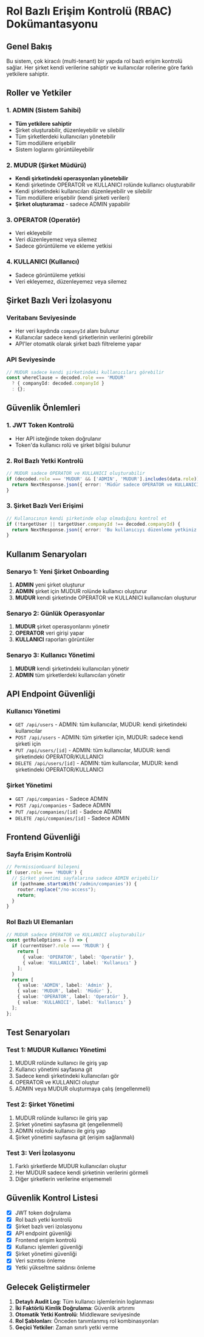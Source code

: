 # Rol Bazlı Erişim Kontrolü (RBAC) Dokümantasyonu

## Genel Bakış

Bu sistem, çok kiracılı (multi-tenant) bir yapıda rol bazlı erişim kontrolü sağlar. Her şirket kendi verilerine sahiptir ve kullanıcılar rollerine göre farklı yetkilere sahiptir.

## Roller ve Yetkiler

### 1. ADMIN (Sistem Sahibi)
- **Tüm yetkilere sahiptir**
- Şirket oluşturabilir, düzenleyebilir ve silebilir
- Tüm şirketlerdeki kullanıcıları yönetebilir
- Tüm modüllere erişebilir
- Sistem loglarını görüntüleyebilir

### 2. MUDUR (Şirket Müdürü)
- **Kendi şirketindeki operasyonları yönetebilir**
- Kendi şirketinde OPERATOR ve KULLANICI rolünde kullanıcı oluşturabilir
- Kendi şirketindeki kullanıcıları düzenleyebilir ve silebilir
- Tüm modüllere erişebilir (kendi şirketi verileri)
- **Şirket oluşturamaz** - sadece ADMIN yapabilir

### 3. OPERATOR (Operatör)
- Veri ekleyebilir
- Veri düzenleyemez veya silemez
- Sadece görüntüleme ve ekleme yetkisi

### 4. KULLANICI (Kullanıcı)
- Sadece görüntüleme yetkisi
- Veri ekleyemez, düzenleyemez veya silemez

## Şirket Bazlı Veri İzolasyonu

### Veritabanı Seviyesinde
- Her veri kaydında `companyId` alanı bulunur
- Kullanıcılar sadece kendi şirketlerinin verilerini görebilir
- API'ler otomatik olarak şirket bazlı filtreleme yapar

### API Seviyesinde
```typescript
// MUDUR sadece kendi şirketindeki kullanıcıları görebilir
const whereClause = decoded.role === 'MUDUR' 
  ? { companyId: decoded.companyId }
  : {};
```

## Güvenlik Önlemleri

### 1. JWT Token Kontrolü
- Her API isteğinde token doğrulanır
- Token'da kullanıcı rolü ve şirket bilgisi bulunur

### 2. Rol Bazlı Yetki Kontrolü
```typescript
// MUDUR sadece OPERATOR ve KULLANICI oluşturabilir
if (decoded.role === 'MUDUR' && ['ADMIN', 'MUDUR'].includes(data.role)) {
  return NextResponse.json({ error: 'Müdür sadece OPERATOR ve KULLANICI rolünde kullanıcı oluşturabilir.' }, { status: 403 });
}
```

### 3. Şirket Bazlı Veri Erişimi
```typescript
// Kullanıcının kendi şirketinde olup olmadığını kontrol et
if (!targetUser || targetUser.companyId !== decoded.companyId) {
  return NextResponse.json({ error: 'Bu kullanıcıyı düzenleme yetkiniz yok.' }, { status: 403 });
}
```

## Kullanım Senaryoları

### Senaryo 1: Yeni Şirket Onboarding
1. **ADMIN** yeni şirket oluşturur
2. **ADMIN** şirket için MUDUR rolünde kullanıcı oluşturur
3. **MUDUR** kendi şirketinde OPERATOR ve KULLANICI kullanıcıları oluşturur

### Senaryo 2: Günlük Operasyonlar
1. **MUDUR** şirket operasyonlarını yönetir
2. **OPERATOR** veri girişi yapar
3. **KULLANICI** raporları görüntüler

### Senaryo 3: Kullanıcı Yönetimi
1. **MUDUR** kendi şirketindeki kullanıcıları yönetir
2. **ADMIN** tüm şirketlerdeki kullanıcıları yönetir

## API Endpoint Güvenliği

### Kullanıcı Yönetimi
- `GET /api/users` - ADMIN: tüm kullanıcılar, MUDUR: kendi şirketindeki kullanıcılar
- `POST /api/users` - ADMIN: tüm şirketler için, MUDUR: sadece kendi şirketi için
- `PUT /api/users/[id]` - ADMIN: tüm kullanıcılar, MUDUR: kendi şirketindeki OPERATOR/KULLANICI
- `DELETE /api/users/[id]` - ADMIN: tüm kullanıcılar, MUDUR: kendi şirketindeki OPERATOR/KULLANICI

### Şirket Yönetimi
- `GET /api/companies` - Sadece ADMIN
- `POST /api/companies` - Sadece ADMIN
- `PUT /api/companies/[id]` - Sadece ADMIN
- `DELETE /api/companies/[id]` - Sadece ADMIN

## Frontend Güvenliği

### Sayfa Erişim Kontrolü
```typescript
// PermissionGuard bileşeni
if (user.role === 'MUDUR') {
  // Şirket yönetimi sayfalarına sadece ADMIN erişebilir
  if (pathname.startsWith('/admin/companies')) {
    router.replace("/no-access");
    return;
  }
}
```

### Rol Bazlı UI Elemanları
```typescript
// MUDUR sadece OPERATOR ve KULLANICI oluşturabilir
const getRoleOptions = () => {
  if (currentUser?.role === 'MUDUR') {
    return [
      { value: 'OPERATOR', label: 'Operatör' },
      { value: 'KULLANICI', label: 'Kullanıcı' }
    ];
  }
  return [
    { value: 'ADMIN', label: 'Admin' },
    { value: 'MUDUR', label: 'Müdür' },
    { value: 'OPERATOR', label: 'Operatör' },
    { value: 'KULLANICI', label: 'Kullanıcı' }
  ];
};
```

## Test Senaryoları

### Test 1: MUDUR Kullanıcı Yönetimi
1. MUDUR rolünde kullanıcı ile giriş yap
2. Kullanıcı yönetimi sayfasına git
3. Sadece kendi şirketindeki kullanıcıları gör
4. OPERATOR ve KULLANICI oluştur
5. ADMIN veya MUDUR oluşturmaya çalış (engellenmeli)

### Test 2: Şirket Yönetimi
1. MUDUR rolünde kullanıcı ile giriş yap
2. Şirket yönetimi sayfasına git (engellenmeli)
3. ADMIN rolünde kullanıcı ile giriş yap
4. Şirket yönetimi sayfasına git (erişim sağlanmalı)

### Test 3: Veri İzolasyonu
1. Farklı şirketlerde MUDUR kullanıcıları oluştur
2. Her MUDUR sadece kendi şirketinin verilerini görmeli
3. Diğer şirketlerin verilerine erişememeli

## Güvenlik Kontrol Listesi

- [x] JWT token doğrulama
- [x] Rol bazlı yetki kontrolü
- [x] Şirket bazlı veri izolasyonu
- [x] API endpoint güvenliği
- [x] Frontend erişim kontrolü
- [x] Kullanıcı işlemleri güvenliği
- [x] Şirket yönetimi güvenliği
- [x] Veri sızıntısı önleme
- [x] Yetki yükseltme saldırısı önleme

## Gelecek Geliştirmeler

1. **Detaylı Audit Log**: Tüm kullanıcı işlemlerinin loglanması
2. **İki Faktörlü Kimlik Doğrulama**: Güvenlik artırımı
3. **Otomatik Yetki Kontrolü**: Middleware seviyesinde
4. **Rol Şablonları**: Önceden tanımlanmış rol kombinasyonları
5. **Geçici Yetkiler**: Zaman sınırlı yetki verme
